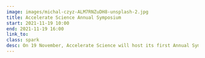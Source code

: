 ```yaml
---
image: images/michal-czyz-ALM7RNZuDH8-unsplash-2.jpg
title: Accelerate Science Annual Symposium
start: 2021-11-19 10:00
end: 2021-11-19 16:00
link_to: 
class: spark
desc: On 19 November, Accelerate Science will host its first Annual Symposium, with talks and workshops exploring how AI is contributing to scientific discovery across Cambridge. Further details about the programme and how to register will be available here soon. 
---
```

